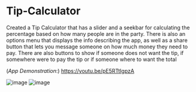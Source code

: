 # Tip-Calculator
Created a Tip Calculator that has a slider and a seekbar for calculating the percentage based on how many people are in the party. There is also an options menu that displays the info describing the app, as well as a share button that lets you message someone on how much money they need to pay. There are also buttons to show if someone does not want the tip, if somewhere were to pay the tip or if someone where to want the total

(*App Demonstration*:) https://youtu.be/pE5RTtIgpzA

![image](https://github.com/ShirleyP8908/Tip-Calculator/assets/98612806/c5061552-177d-4ddf-9686-dadc661ddecd)
![image](https://github.com/ShirleyP8908/Tip-Calculator/assets/98612806/6be6ed7f-d4c2-4e18-a5f8-26ded9c6ba14)
